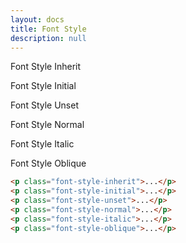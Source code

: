 ```yaml
---
layout: docs
title: Font Style
description: null
---
```


<p class="font-style-inherit">Font Style Inherit</p>
<p class="font-style-initial">Font Style Initial</p>
<p class="font-style-unset">Font Style Unset</p>
<p class="font-style-normal">Font Style Normal</p>
<p class="font-style-italic">Font Style Italic</p>
<p class="font-style-oblique">Font Style Oblique</p>

```html
<p class="font-style-inherit">...</p>
<p class="font-style-initial">...</p>
<p class="font-style-unset">...</p>
<p class="font-style-normal">...</p>
<p class="font-style-italic">...</p>
<p class="font-style-oblique">...</p>
```
